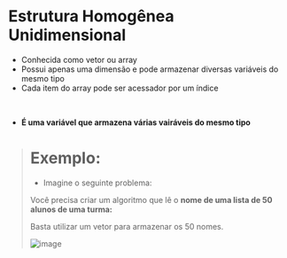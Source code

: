 # Estrutura Homogênea Unidimensional
- Conhecida como vetor ou array
- Possui apenas uma dimensão e pode armazenar diversas variáveis do mesmo tipo
- Cada item do array pode ser acessador por um índice
<br>

- **É uma variável que armazena várias vairáveis do mesmo tipo**
> # Exemplo:
> - Imagine o seguinte problema:
> 
> Você precisa criar um algoritmo que lê o **nome de uma lista de 50 alunos de uma turma:**
>
> Basta utilizar um vetor para armazenar os 50 nomes.
> 
> ![image](https://user-images.githubusercontent.com/87860884/163882051-6e862845-3dc4-429b-b8ca-faa8eec83749.png)
